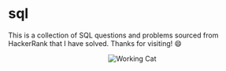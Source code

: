 # sql 
This is a collection of SQL questions and problems sourced from HackerRank that I have solved. 
Thanks for visiting! :smile:

<p align="center">
  <img src="https://media.giphy.com/media/LHZyixOnHwDDy/giphy.gif" alt="Working Cat">
</p>
